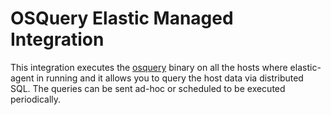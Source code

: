 # OSQuery Elastic Managed Integration

This integration executes the [osquery](https://osquery.io/) binary on all the
hosts where elastic-agent in running and it allows you to query the host data
via distributed SQL. The queries can be sent ad-hoc or scheduled to be executed
periodically.
